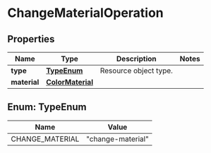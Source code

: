 

# ChangeMaterialOperation


## Properties

Name | Type | Description | Notes
------------ | ------------- | ------------- | -------------
**type** | [**TypeEnum**](#TypeEnum) | Resource object type. | 
**material** | [**ColorMaterial**](ColorMaterial.md) |  | 



## Enum: TypeEnum

Name | Value
---- | -----
CHANGE_MATERIAL | &quot;change-material&quot;



